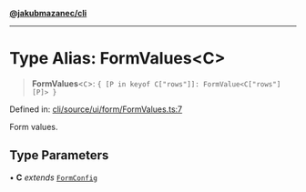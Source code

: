 [**@jakubmazanec/cli**](../README.md)

---

# Type Alias: FormValues\<C\>

> **FormValues**\<`C`\>: `{ [P in keyof C["rows"]]: FormValue<C["rows"][P]> }`

Defined in:
[cli/source/ui/form/FormValues.ts:7](https://github.com/jakubmazanec/tools/blob/b189bd808f93a39eacbf7e401a82a754c5ce3b63/packages/cli/source/ui/form/FormValues.ts#L7)

Form values.

## Type Parameters

• **C** _extends_ [`FormConfig`](FormConfig.md)

